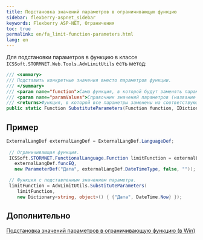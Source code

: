 ```yaml
---
title: Подстановка значений параметров в ограничивающую функцию
sidebar: flexberry-aspnet_sidebar
keywords: Flexberry ASP-NET, Ограничения
toc: true
permalink: en/fa_limit-function-parameters.html
lang: en
---
```


Для подстановки параметров в функцию в классе `ICSSoft.STORMNET.Web.Tools.AdvLimitUtils` есть метод:

```csharp 
/// <summary>
/// Подставить конкретные значения вместо параметров функции.
/// </summary>
/// <param name="function">Сама функция, в которой будут заменять параметры.</param>
/// <param name="paramValues">Справочник значений параметров (название параметра - значение).</param>  
/// <returns>Функция, в которой все параметры заменены на соответствующие значения.</returns>
public static Function SubstituteParameters(Function function, IDictionary<string, object> paramValues)
``` 

## Пример

```csharp
ExternalLangDef externalLangDef = ExternalLangDef.LanguageDef;
 
 // Ограничивающая функция.
 ICSSoft.STORMNET.FunctionalLanguage.Function limitFunction = externalLangDef.GetFunction(
   externalLangDef.funcEQ,
   new ParameterDef("Дата", externalLangDef.DateTimeType, false, "")); 

 // Функция с подставленным значением параметра.
 limitFunction = AdvLimitUtils.SubstituteParameters(
    limitFunction,
    new Dictionary<string, object>() { {"Дата", DateTime.Now} });
```

## Дополнительно

[Подстановка значений параметров в ограничивающую функцию (в Win)](fw_limit-function-insert-parameters-values.html)

